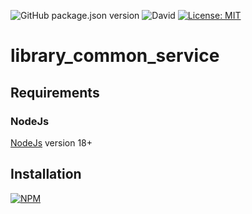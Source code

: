 ![GitHub package.json version](https://img.shields.io/github/package-json/v/thzero/library_common_service)
![David](https://img.shields.io/david/thzero/library_common_service)
[![License: MIT](https://img.shields.io/badge/License-MIT-yellow.svg)](https://opensource.org/licenses/MIT)

# library_common_service

## Requirements

### NodeJs

[NodeJs](https://nodejs.org) version 18+

## Installation

[![NPM](https://nodei.co/npm/@thzero/library_common_service.png?compact=true)](https://npmjs.org/package/@thzero/library_common_service)

